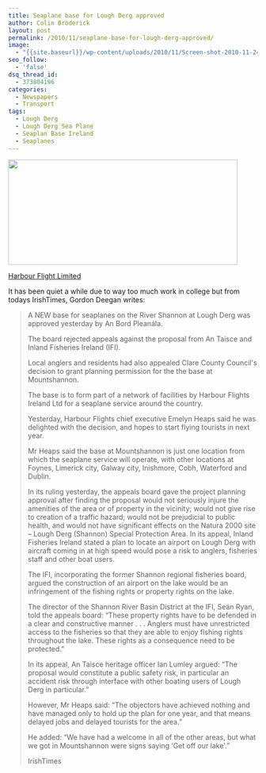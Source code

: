 ```yaml
---
title: Seaplane base for Lough Derg approved
author: Colin Broderick
layout: post
permalink: /2010/11/seaplane-base-for-lough-derg-approved/
image:
  - "{{site.baseurl}}/wp-content/uploads/2010/11/Screen-shot-2010-11-24-at-22.29.59.png"
seo_follow:
  - 'false'
dsq_thread_id:
  - 373804196
categories:
  - Newspapers
  - Transport
tags:
  - Lough Derg
  - Lough Derg Sea Plane
  - Seaplan Base Ireland
  - Seaplanes
---
```

[<img class="aligncenter size-full wp-image-1094" title="Screen shot 2010-11-24 at 22.29.59" src="{{site.baseurl}}/wp-content/uploads/2010/11/Screen-shot-2010-11-24-at-22.29.59.png" alt="" width="463" height="212" />][1]

[Harbour Flight Limited][2]

It has been quiet a while due to way too much work in college but from todays IrishTimes, Gordon Deegan writes:

> A NEW base for seaplanes on the River Shannon at Lough Derg was approved yesterday by An Bord Pleanála.
> 
> The board rejected appeals against the proposal from An Taisce and Inland Fisheries Ireland (IFI).
> 
> Local anglers and residents had also appealed Clare County Council's decision to grant planning permission for the the base at Mountshannon.
> 
> The base is to form part of a network of facilities by Harbour Flights Ireland Ltd for a seaplane service around the country.<!--more-->
> 
> Yesterday, Harbour Flights chief executive Emelyn Heaps said he was delighted with the decision, and hopes to start flying tourists in next year.
> 
> Mr Heaps said the base at Mountshannon is just one location from which the seaplane service will operate, with other locations at Foynes, Limerick city, Galway city, Inishmore, Cobh, Waterford and Dublin.
> 
> In its ruling yesterday, the appeals board gave the project planning approval after finding the proposal would not seriously injure the amenities of the area or of property in the vicinity; would not give rise to creation of a traffic hazard; would not be prejudicial to public health, and would not have significant effects on the Natura 2000 site – Lough Derg (Shannon) Special Protection Area. In its appeal, Inland Fisheries Ireland stated a plan to locate an airport on Lough Derg with aircraft coming in at high speed would pose a risk to anglers, fisheries staff and other boat users.
> 
> The IFI, incorporating the former Shannon regional fisheries board, argued the construction of an airport on the lake would be an infringement of the fishing rights or property rights on the lake.
> 
> The director of the Shannon River Basin District at the IFI, Seán Ryan, told the appeals board: “These property rights have to be defended in a clear and constructive manner . . . Anglers must have unrestricted access to the fisheries so that they are able to enjoy fishing rights throughout the lake. These rights as a consequence need to be protected.”
> 
> In its appeal, An Taisce heritage officer Ian Lumley argued: “The proposal would constitute a public safety risk, in particular an accident risk through interface with other boating users of Lough Derg in particular.”
> 
> However, Mr Heaps said: “The objectors have achieved nothing and have managed only to hold up the plan for one year, and that means delayed jobs and delayed tourists for the area.”
> 
> He added: “We have had a welcome in all of the other areas, but what we got in Mountshannon were signs saying ‘Get off our lake'.”
> 
> IrishTimes



 [1]: {{site.baseurl}}/wp-content/uploads/2010/11/Screen-shot-2010-11-24-at-22.29.59.png
 [2]: http://www.harbourflights.com/